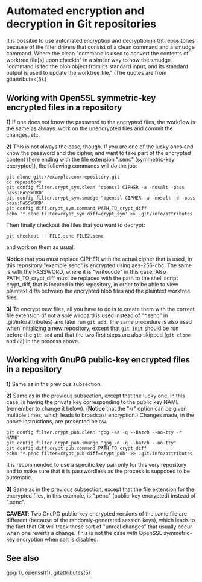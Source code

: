 Automated encryption and decryption in Git repositories
=======================================================

It is possible to use automated encryption and decryption in Git repositories
because of the filter drivers that consist of a clean command and a smudge
command. Where the clean "command is used to convert the contents of worktree
file[s] upon checkin" in a similar way to how the smudge "command is fed the
blob object from its standard input, and its standard output is used to update
the worktree file." (The quotes are from gitattributes(5).)

Working with OpenSSL symmetric-key encrypted files in a repository
------------------------------------------------------------------

**1)** If one does not know the password to the encrypted files, the workflow is
the same as always: work on the unencrypted files and commit the changes, etc.

**2)** This is not always the case, though. If you are one of the lucky ones
and know the password and the cipher, and want to take part of the encrypted
content (here ending with the file extension ".senc" (symmetric-key
encrypted)), the following commands will do the job:

	git clone git://example.com/repository.git
	cd repository
	git config filter.crypt_sym.clean "openssl CIPHER -a -nosalt -pass pass:PASSWORD"
	git config filter.crypt_sym.smudge "openssl CIPHER -a -nosalt -d -pass pass:PASSWORD"
	git config diff.crypt_sym.command PATH_TO_crypt_diff
	echo '*.senc filter=crypt_sym diff=crypt_sym' >> .git/info/attributes

Then finally checkout the files that you want to decrypt:

	git checkout -- FILE.senc FILE2.senc

and work on them as usual.

**Notice** that you must replace CIPHER with the actual cipher that is used, in
this repository "example.senc" is encrypted using aes-256-cbc. The same is with
the PASSWORD, where it is "writecode" in this case. Also PATH\_TO\_crypt\_diff
must be replaced with the path to the shell script crypt\_diff, that is located
in this repository, in order to be able to view plaintext diffs between the
encrypted blob files and the plaintext worktree files.

**3)** To encrypt new files, all you have to do is to create them with the correct
file extension (if not a sole wildcard is used instead of "*.senc" in
.git/info/attributes) and later run `git add`. The same procedure is also used
when initializing a new repository, except that `git init` should be run before
the `git add` and that the two first steps are also skipped (`git clone` and
`cd`) in the process above.

Working with GnuPG public-key encrypted files in a repository
-------------------------------------------------------------

**1)** Same as in the previous subsection.

**2)** Same as in the previous subsection, except that the lucky one, in this
case, is having the private key corresponding to the public key NAME (remember to
change it below). (**Notice** that the "-r" option can be given multiple times,
which leads to broadcast encryption.) Changes made, in the above instructions,
are presented below.

	git config filter.crypt_pub.clean "gpg -ea -q --batch --no-tty -r NAME"
	git config filter.crypt_pub.smudge "gpg -d -q --batch --no-tty"
	git config diff.crypt_pub.command PATH_TO_crypt_diff
	echo '*.penc filter=crypt_pub diff=crypt_pub' >> .git/info/attributes

It is recommended to use a specific key pair only for this very repository and
to make sure that it is passwordless as the process is supposed to be
automatic.

**3)** Same as in the previous subsection, except that the file extension for
the encrypted files, in this example, is ".penc" (public-key encrypted) instead
of ".senc".

**CAVEAT**: Two GnuPG public-key encrypted versions of the same file are
different (because of the randomly-generated session keys), which leads to the
fact that Git will track these sort of "unreal changes" that usually occur when
one reverts a change. This is not the case with OpenSSL symmetric-key
encryption when salt is disabled.

See also
--------

[gpg(1)][2], [openssl(1)][3], [gitattributes(5)][4]

[1]: http://stackoverflow.com/questions/1557183/is-it-possible-to-include-a-file-in-your-gitconfig/1558141#1558141
[2]: http://www.gnupg.org/documentation/manpage.en.html
[3]: http://www.openbsd.org/cgi-bin/man.cgi?query=openssl&apropos=0&sektion=1&manpath=OpenBSD+Current&arch=i386&format=html
[4]: http://www.kernel.org/pub/software/scm/git/docs/gitattributes.html
